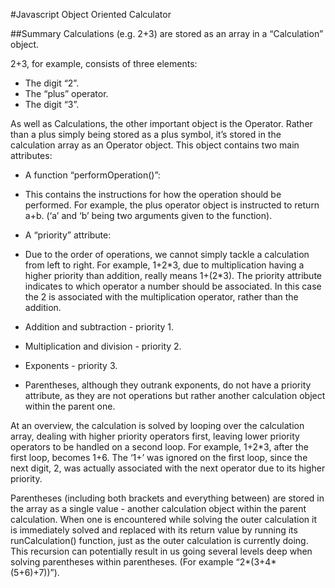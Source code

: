 #Javascript Object Oriented Calculator

##Summary
Calculations (e.g. 2+3) are stored as an array in a “Calculation” object.

2+3, for example, consists of three elements:

* The digit “2”.
* The “plus” operator.
* The digit “3”.

As well as Calculations, the other important object is the Operator. Rather than a plus simply being stored as a plus symbol, it’s stored in the calculation array as an Operator object. This object contains two main attributes:

* A function “performOperation()”:

 * This contains the instructions for how the operation should be performed. For example, the plus operator object is instructed to return a+b. (‘a’ and ‘b’ being two arguments given to the function).

* A “priority” attribute:

 * Due to the order of operations, we cannot simply tackle a calculation from left to right. For example, 1+2\*3, due to multiplication having a higher priority than addition, really means 1+(2*3). The priority attribute indicates to which operator a number should be associated. In this case the 2 is associated with the multiplication operator, rather than the addition.

 * Addition and subtraction - priority 1.
 * Multiplication and division - priority 2.
 * Exponents - priority 3.
 * Parentheses, although they outrank exponents, do not have a priority attribute, as they are not operations but rather another calculation object within the parent one.

At an overview, the calculation is solved by looping over the calculation array, dealing with higher priority operators first, leaving lower priority operators to be handled on a second loop. For example, 1+2*3, after the first loop, becomes 1+6. The ‘1+’ was ignored on the first loop, since the next digit, 2, was actually associated with the next operator due to its higher priority.

Parentheses (including both brackets and everything between) are stored in the array as a single value - another calculation object within the parent calculation. When one is encountered while solving the outer calculation it is immediately solved and replaced with its return value by running its runCalculation() function, just as the outer calculation is currently doing. This recursion can potentially result in us going several levels deep when solving parentheses within parentheses. (For example “2\*(3+4*(5+6)+7))”).